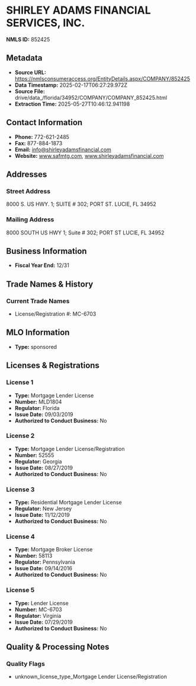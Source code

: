 # SHIRLEY ADAMS FINANCIAL SERVICES, INC.

**NMLS ID:** 852425

## Metadata
- **Source URL:** https://nmlsconsumeraccess.org/EntityDetails.aspx/COMPANY/852425
- **Data Timestamp:** 2025-02-17T06:27:29.972Z
- **Source File:** drive/data_/florida/34952/COMPANY/COMPANY_852425.html
- **Extraction Time:** 2025-05-27T10:46:12.941198

## Contact Information
- **Phone:** 772-621-2485
- **Fax:** 877-884-1873
- **Email:** info@shirleyadamsfinancial.com
- **Website:** www.safmtg.com, www.shirleyadamsfinancial.com

## Addresses
### Street Address
8000 S. US HWY. 1; SUITE # 302; PORT ST. LUCIE, FL 34952

### Mailing Address
8000 SOUTH US HWY 1; Suite # 302; PORT ST LUCIE, FL 34952

## Business Information
- **Fiscal Year End:** 12/31

## Trade Names & History
### Current Trade Names
- License/Registration #: MC-6703

## MLO Information
- **Type:** sponsored

## Licenses & Registrations

### License 1
- **Type:** Mortgage Lender License
- **Number:** MLD1804
- **Regulator:** Florida
- **Issue Date:** 09/03/2019
- **Authorized to Conduct Business:** No

### License 2
- **Type:** Mortgage Lender License/Registration
- **Number:** 52555
- **Regulator:** Georgia
- **Issue Date:** 08/27/2019
- **Authorized to Conduct Business:** No

### License 3
- **Type:** Residential Mortgage Lender License
- **Regulator:** New Jersey
- **Issue Date:** 11/12/2019
- **Authorized to Conduct Business:** No

### License 4
- **Type:** Mortgage Broker License
- **Number:** 58113
- **Regulator:** Pennsylvania
- **Issue Date:** 09/14/2016
- **Authorized to Conduct Business:** No

### License 5
- **Type:** Lender License
- **Number:** MC-6703
- **Regulator:** Virginia
- **Issue Date:** 07/29/2019
- **Authorized to Conduct Business:** No

## Quality & Processing Notes
### Quality Flags
- unknown_license_type_Mortgage Lender License/Registration
